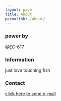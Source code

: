 ```yaml
---
layout: page
title: About
permalink: /about/
---
```




### power by

@EC-617

### Information

just love touching fish

### Contact

[click here to send e-mail](mailto:lu.617@outlook.com)
